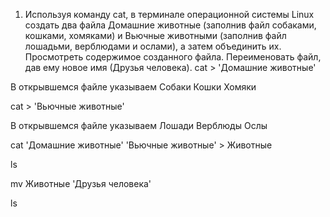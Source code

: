 1. Используя команду cat, в терминале операционной системы Linux создать два файла Домашние животные (заполнив файл собаками, кошками, хомяками) и Вьючные животными (заполнив файл лошадьми, верблюдами и ослами), а затем объединить их. Просмотреть содержимое созданного файла. Переименовать файл, дав ему новое имя (Друзья человека).
cat > 'Домашние животные'

В открывшемся файле указываем Собаки Кошки Хомяки

cat > 'Вьючные животные'

В открывшемся файле указываем Лошади Верблюды Ослы

cat 'Домашние животные' 'Вьючные животные' > Животные

ls

mv Животные 'Друзья человека'

ls
